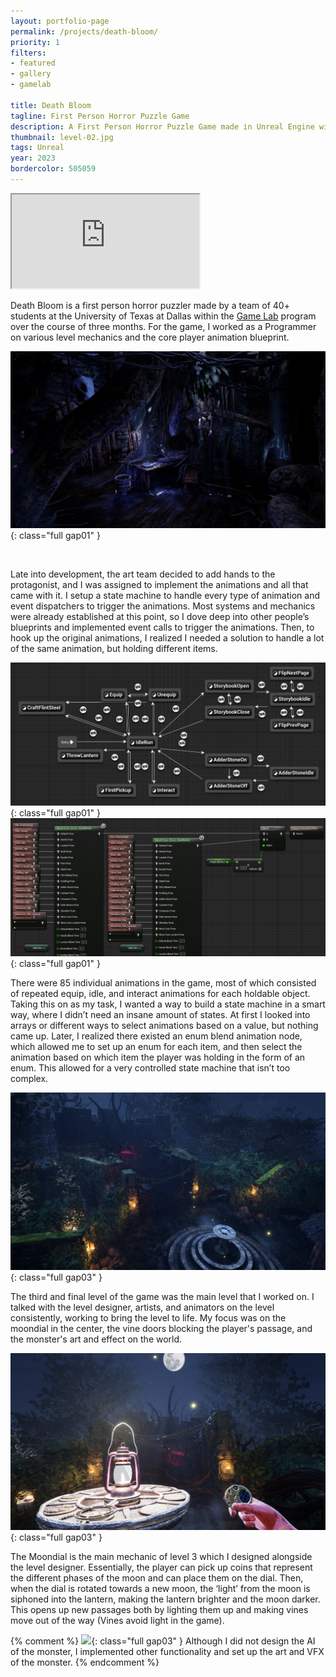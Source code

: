 ```yaml
---
layout: portfolio-page
permalink: /projects/death-bloom/
priority: 1
filters:
- featured
- gallery
- gamelab

title: Death Bloom
tagline: First Person Horror Puzzle Game
description: A First Person Horror Puzzle Game made in Unreal Engine with a team of 40+ students at UTD.
thumbnail: level-02.jpg
tags: Unreal
year: 2023
bordercolor: 505059
---
```


<iframe class="full aspect16-9" src="https://www.youtube.com/embed/2myu7wgIIP8?autoplay=1&mute=1&loop=1&list=PLRNKKzTiLuHTvUxQyooEYBcjeP0ZtC-N6" allowfullscreen></iframe>

Death Bloom is a first person horror puzzler made by a team of 40+ students at the University of Texas at Dallas within the [Game Lab]({{site.url}}/game-lab/) program over the course of three months. For the game, I worked as a Programmer on various level mechanics and the core player animation blueprint.

![](level-02.jpg){: class="full gap01" }

<br>

<!-- ADD PHOTO OF HANDS WITH BUCKET OR SOMETHING -->

Late into development, the art team decided to add hands to the protagonist, and I was assigned to implement the animations and all that came with it. I setup a state machine to handle every type of animation and event dispatchers to trigger the animations. Most systems and mechanics were already established at this point, so I dove deep into other people’s blueprints and implemented event calls to trigger the animations. Then, to hook up the original animations, I realized I needed a solution to handle a lot of the same animation, but holding different items.

![](hands-state-machine.jpg){: class="full gap01" }
![](hands-enum-blend.jpg){: class="full gap01" }

There were 85 individual animations in the game, most of which consisted of repeated equip, idle, and interact animations for each holdable object. Taking this on as my task, I wanted a way to build a state machine in a smart way, where I didn’t need an insane amount of states. At first I looked into arrays or different ways to select animations based on a value, but nothing came up. Later, I realized there existed an enum blend animation node, which allowed me to set up an enum for each item, and then select the animation based on which item the player was holding in the form of an enum. This allowed for a very controlled state machine that isn’t too complex.

![](level-03.jpg){: class="full gap03" }

The third and final level of the game was the main level that I worked on. I talked with the level designer, artists, and animators on the level consistently, working to bring the level to life. My focus was on the moondial in the center, the vine doors blocking the player's passage, and the monster's art and effect on the world.

<!-- ADD PHOTO OF BLUEPRINT FOR MOONDIAL -->

![](moondial.jpg){: class="full gap03" }

The Moondial is the main mechanic of level 3 which I designed alongside the level designer. Essentially, the player can pick up coins that represent the different phases of the moon and can place them on the dial. Then, when the dial is rotated towards a new moon, the ‘light’ from the moon is siphoned into the lantern, making the lantern brighter and the moon darker. This opens up new passages both by lighting them up and making vines move out of the way (Vines avoid light in the game).

{% comment %}
![](arveado.jpg){: class="full gap03" }
Although I did not design the AI of the monster, I implemented other functionality and set up the art and VFX of the monster.
{% endcomment %} 